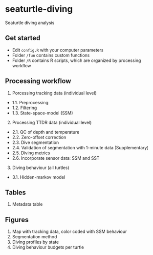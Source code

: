 # seaturtle-diving
Seaturtle diving analysis



## Get started
* Edit `config.R` with your computer parameters
* Folder `/fun` contains custom functions
* Folder `/R` contains R scripts, which are organized by processing workflow



## Processing workflow

1. Porcessing tracking data (individual level)
* 1.1. Preprocessing
* 1.2. Filtering
* 1.3. State-space-model (SSM)

2. Processing TTDR data (individual level)
* 2.1. QC of depth and temperature
* 2.2. Zero-offset correction
* 2.3. Dive segmentation
* 2.4. Validation of segmentation with 1-minute data (Supplementary)
* 2.5. Diving metrics
* 2.6. Incorporate sensor data: SSM and SST

3. Diving behaviour (all turtles)
* 3.1. Hidden-markov model


## Tables

1. Metadata table


## Figures

1. Map with tracking data, color coded with SSM behaviour
2. Segmentation method
3. Diving profiles by state
4. Diving behaviour budgets per turtle

